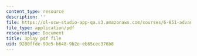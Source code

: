 ```yaml
---
content_type: resource
description: ''
file: https://ol-ocw-studio-app-qa.s3.amazonaws.com/courses/6-851-advanced-data-structures-spring-2012/9280ffde99e5b6489b2eeb65cec376b8_3Y2weLDiUWw.pdf
file_type: application/pdf
resourcetype: Document
title: 3play pdf file
uid: 9280ffde-99e5-b648-9b2e-eb65cec376b8
---
```


